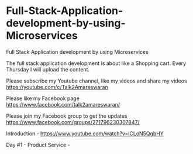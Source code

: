 # Full-Stack-Application-development-by-using-Microservices
Full Stack Application development by using Microservices

The full stack application development is about like a Shopping cart. 
Every Thursday I will upload the content.

Please subscribe my Youtube channel, like my videos and share my videos
https://youtube.com/c/Talk2Amareswaran

Please like my Facebook page
https://www.facebook.com/talk2amareswaran/

Please join my Facebook group to get the updates
https://www.facebook.com/groups/271796230307847/

Introduction - https://www.youtube.com/watch?v=lCLoN5QgbHY

Day #1 - Product Service - 

